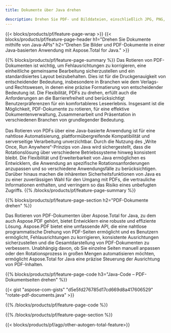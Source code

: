 ```yaml
---
title: Dokumente über Java drehen 

description: Drehen Sie PDF- und Bilddateien, einschließlich JPG, PNG, BMP, GIF, TIFF, SVG, über Ihre Java-Anwendung.
---
```


{{< blocks/products/pf/feature-page-wrap >}}
{{< blocks/products/pf/feature-page-header h1="Drehen Sie Dokumente mithilfe von Java-APIs" h2="Drehen Sie Bilder und PDF-Dokumente in einer Java-basierten Anwendung mit Aspose.Total for Java." >}}

{{% blocks/products/pf/feature-page-summary %}}
Das Rotieren von PDF-Dokumenten ist wichtig, um Fehlausrichtungen zu korrigieren, eine einheitliche gemeinsame Bearbeitung sicherzustellen und ein standardisiertes Layout beizubehalten. Dies ist für die Druckgenauigkeit von entscheidender Bedeutung, insbesondere in Branchen wie dem Verlags- und Rechtswesen, in denen eine präzise Formatierung von entscheidender Bedeutung ist. Die Flexibilität, PDFs zu drehen, erfüllt auch die Anforderungen an die Barrierefreiheit und berücksichtigt Benutzerpräferenzen für ein komfortableres Leseerlebnis. Insgesamt ist die Möglichkeit, PDF-Dokumente zu rotieren, für eine effektive Dokumentenverwaltung, Zusammenarbeit und Präsentation in verschiedenen Branchen von grundlegender Bedeutung. <br /><br />
Das Rotieren von PDFs über eine Java-basierte Anwendung ist für eine nahtlose Automatisierung, plattformübergreifende Kompatibilität und serverseitige Verarbeitung unverzichtbar. Durch die Nutzung des „Write Once, Run Anywhere“-Prinzips von Java wird sichergestellt, dass die Rotationslösung über verschiedene Betriebssysteme hinweg konsistent bleibt. Die Flexibilität und Erweiterbarkeit von Java ermöglichen es Entwicklern, die Anwendung an spezifische Rotationsanforderungen anzupassen und so verschiedene Anwendungsfälle zu berücksichtigen. Darüber hinaus machen die inhärenten Sicherheitsfunktionen von Java es zu einer zuverlässigen Wahl für den Umgang mit PDFs, die vertrauliche Informationen enthalten, und verringern so das Risiko eines unbefugten Zugriffs. 
{{% /blocks/products/pf/feature-page-summary  %}}


{{% blocks/products/pf/feature-page-section  h2="PDF-Dokumente drehen" %}}

Das Rotieren von PDF-Dokumenten über Aspose.Total for Java, zu dem auch Aspose.PDF gehört, bietet Entwicklern eine robuste und effiziente Lösung. Aspose.PDF bietet eine umfassende API, die eine nahtlose programmatische Drehung von PDF-Seiten ermöglicht und es Benutzern ermöglicht, Fehlausrichtungen zu korrigieren, konsistente Ausrichtungen sicherzustellen und die Gesamtdarstellung von PDF-Dokumenten zu verbessern. Unabhängig davon, ob Sie einzelne Seiten manuell anpassen oder den Rotationsprozess in großen Mengen automatisieren möchten, ermöglicht Aspose.Total for Java eine präzise Steuerung der Ausrichtung von PDF-Inhalten.

{{% blocks/products/pf/feature-page-code h3="Java-Code – PDF-Dokumentseiten drehen" %}}

{{< gist "aspose-com-gists" "d5e5fd276785d17cd669d8a417606529" "rotate-pdf-documents.java" >}}

{{% /blocks/products/pf/feature-page-code  %}}

{{% /blocks/products/pf/feature-page-section %}}

{{< blocks/products/pf/agp/other-autogen-total-feature>}}